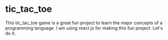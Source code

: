 # tic_tac_toe
This tic_tac_toe game is a great fun project to learn the major concepts of a programming language. I am using react.js for making this fun project. 
Let's do it. 